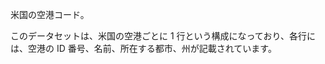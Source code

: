 米国の空港コード。<p> </p>このデータセットは、米国の空港ごとに 1 行という構成になっており、各行には、空港の ID 番号、名前、所在する都市、州が記載されています。

<!---HONumber=July15_HO1-->